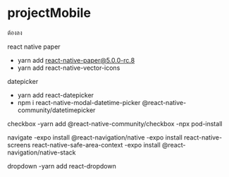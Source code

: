 # projectMobile

ต้องลง

react native paper
- yarn add react-native-paper@5.0.0-rc.8
- yarn add react-native-vector-icons

datepicker
- yarn add react-datepicker
- npm i react-native-modal-datetime-picker @react-native-community/datetimepicker

checkbox
-yarn add @react-native-community/checkbox
-npx pod-install

navigate
-expo install @react-navigation/native
-expo install react-native-screens react-native-safe-area-context
-expo install @react-navigation/native-stack

dropdown
-yarn add react-dropdown
